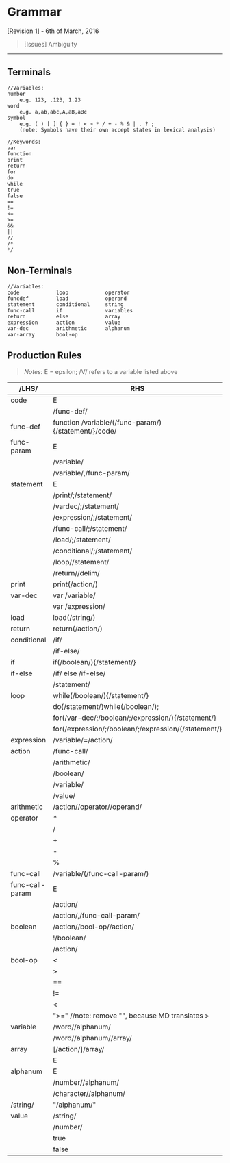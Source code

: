 Grammar
===================
[Revision 1] - 6th of March, 2016

> [Issues]
> Ambiguity	


----------

Terminals
-------------
```
//Variables:
number 
	e.g. 123, .123, 1.23
word
	e.g. a,ab,abc,A,aB,aBc
symbol 
	e.g. ( ) [ ] { } = ! < > * / + - % & | . ? ;
	(note: Symbols have their own accept states in lexical analysis)

//Keywords:
var
function
print
return
for
do
while
true
false
==
!=
<=
>=
&&
||
//
/*
*/
```

Non-Terminals
-------------
```
//Variables:
code			loop			operator
funcdef			load			operand
statement		conditional		string
func-call		if				variables
return			else			array
expression		action			value
var-dec			arithmetic		alphanum
var-array		bool-op			
```

Production Rules
--------------
> *Notes:*
>  E = epsilon;
>  /V/ refers to a variable listed above

|/LHS/ | RHS|
|-----|------|
|code|E|
||/func-def/|
|func-def|function /variable/(/func-param/){/statement/}/code/
|func-param|E
||/variable/
||/variable/,/func-param/
|statement|E
||/print/;/statement/
||/vardec/;/statement/
||/expression/;/statement/
||/func-call/;/statement/
||/load/;/statement/
||/conditional/;/statement/
||/loop//statement/
||/return//delim/
|print|print(/action/)
|var-dec|var /variable/
||var /expression/
|load|load(/string/)
|return|return(/action/)
|conditional|/if/
||/if-else/
|if|if(/boolean/){/statement/}
|if-else|/if/ else /if-else/
||/statement/
|loop|while(/boolean/){/statement/}
||do{/statement/}while(/boolean/);
||for(/var-dec/;/boolean/;/expression/){/statement/}
||for(/expression/;/boolean/;/expression/{/statement/}
|expression|/variable/=/action/
|action|/func-call/
||/arithmetic/
||/boolean/
||/variable/
||/value/
|arithmetic|/action//operator//operand/
|operator|*
||/
||+
||-
||%
|func-call|/variable/(/func-call-param/)
|func-call-param|E
||/action/
||/action/,/func-call-param/
|boolean|/action//bool-op//action/
||!/boolean/
||/action/
|bool-op|<
||>
||==
||!=
||<
||">="	//note: remove "", because MD translates >
|variable|/word//alphanum/
||/word//alphanum//array/
|array|[/action/]/array/
||E
|alphanum|E
||/number//alphanum/
||/character//alphanum/
|/string/|"/alphanum/"
|value|/string/
||/number/
||true
||false